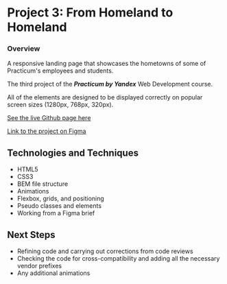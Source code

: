 # Project 3: From Homeland to Homeland

### Overview  
  
A responsive landing page that showcases the hometowns of some of Practicum's employees and students.

The third project of the ***Practicum by Yandex*** Web Development course.

All of the elements are designed to be displayed correctly on popular screen sizes (1280px, 768px, 320px).

[See the live Github page here](https://warsdd.github.io/web_project_3/)

[Link to the project on Figma](https://www.figma.com/file/1zCYcflj6BJx5VqOvXU9nb/Sprint-3-From-Homeland-to-Homeland-desktop-mobile?node-id=0%3A1)

## Technologies and Techniques
- HTML5
- CSS3
- BEM file structure
- Animations
- Flexbox, grids, and positioning
- Pseudo classes and elements
- Working from a Figma brief

## Next Steps
- Refining code and carrying out corrections from code reviews
- Checking the code for cross-compatibility and adding all the necessary vendor prefixes
- Any additional animations






